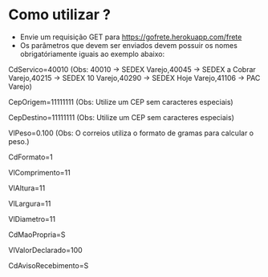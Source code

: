 # Como utilizar ?

- Envie um requisição GET para https://gofrete.herokuapp.com/frete
- Os parâmetros que devem ser enviados devem possuir os nomes obrigatóriamente iguais ao exemplo abaixo:

CdServico=40010 (Obs: 40010 -> SEDEX Varejo,40045 -> SEDEX a Cobrar Varejo,40215 -> SEDEX 10 Varejo,40290 -> SEDEX Hoje Varejo,41106 -> PAC Varejo)

CepOrigem=11111111 (Obs: Utilize um CEP sem caracteres especiais)

CepDestino=11111111 (Obs: Utilize um CEP sem caracteres especiais)

VlPeso=0.100 (Obs: O correios utiliza o formato de gramas para calcular o peso.)

CdFormato=1

VlComprimento=11

VlAltura=11

VlLargura=11

VlDiametro=11

CdMaoPropria=S

VlValorDeclarado=100

CdAvisoRecebimento=S

